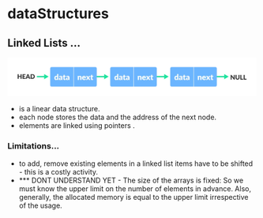 # dataStructures

## Linked Lists ...

![Linked List](https://raw.githubusercontent.com/niccmac/dataStructures/main/public/img/linked-list-concept.webp)

- is a linear data structure.
- each node stores the data and the address of the next node.
- elements are linked using pointers .

### Limitations...

- to add, remove existing elements in a linked list items have to be shifted - this is a costly activity.
- \*\*\* DONT UNDERSTAND YET - The size of the arrays is fixed: So we must know the upper limit on the number of elements in advance. Also, generally, the allocated memory is equal to the upper limit irrespective of the usage.
